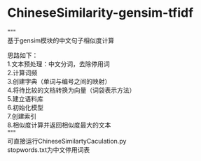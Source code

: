 # ChineseSimilarity-gensim-tfidf
"""   
基于gensim模块的中文句子相似度计算   
   
思路如下：   
1.文本预处理：中文分词，去除停用词   
2.计算词频   
3.创建字典（单词与编号之间的映射）   
4.将待比较的文档转换为向量（词袋表示方法）   
5.建立语料库   
6.初始化模型   
7.创建索引   
8.相似度计算并返回相似度最大的文本   
"""   
可直接运行ChineseSimilartyCaculation.py   
stopwords.txt为中文停用词表   

